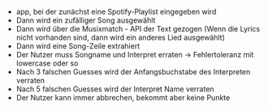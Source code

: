 - app, bei der zunächst eine Spotify-Playlist eingegeben wird
- Dann wird ein zufälliger Song ausgewählt
- Dann wird über die Musixmatch - API der Text gezogen (Wenn die Lyrics nicht vorhanden sind, dann wird ein anderes Lied ausgewählt)
- Dann wird eine Song-Zeile extrahiert
- Der Nutzer muss Songname und Interpret erraten -> Fehlertoleranz mit lowercase oder so
- Nach 3 falschen Guesses wird der Anfangsbuchstabe des Interpreten verraten
- Nach 5 falschen Guesses wird der Interpret Name verraten
- Der Nutzer kann immer abbrechen, bekommt aber keine Punkte
